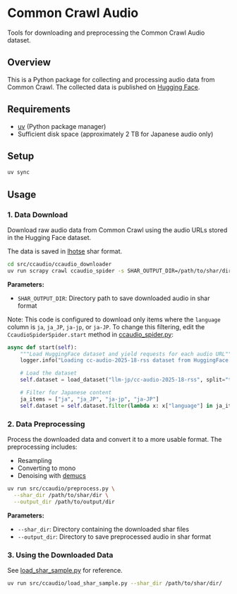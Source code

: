 # Common Crawl Audio

Tools for downloading and preprocessing the Common Crawl Audio dataset.

## Overview

This is a Python package for collecting and processing audio data from Common Crawl. The collected data is published on [Hugging Face](https://huggingface.co/datasets/llm-jp/cc-audio-2025-18-rss).

## Requirements

- [uv](https://github.com/astral-sh/uv) (Python package manager)
- Sufficient disk space (approximately 2 TB for Japanese audio only)

## Setup

```sh
uv sync
```

## Usage

### 1. Data Download

Download raw audio data from Common Crawl using the audio URLs stored in the Hugging Face dataset.

The data is saved in [lhotse](https://lhotse.readthedocs.io/en/latest/index.html) shar format.

```sh
cd src/ccaudio/ccaudio_downloader
uv run scrapy crawl ccaudio_spider -s SHAR_OUTPUT_DIR=/path/to/shar/dir/
```

**Parameters:**
- `SHAR_OUTPUT_DIR`: Directory path to save downloaded audio in shar format

Note: This code is configured to download only items where the `language` column is `ja`, `ja_JP`, `ja-jp`, or `ja-JP`. To change this filtering, edit the `CcaudioSpiderSpider.start` method in [ccaudio_spider.py](https://github.com/llm-jp/ccaudio/blob/main/src/ccaudio/ccaudio_downloader/ccaudio_downloader/spiders/ccaudio_spider.py):

```python
async def start(self):
    """Load HuggingFace dataset and yield requests for each audio URL"""
    logger.info("Loading cc-audio-2025-18-rss dataset from HuggingFace...")

    # Load the dataset
    self.dataset = load_dataset("llm-jp/cc-audio-2025-18-rss", split="train")

    # Filter for Japanese content
    ja_items = ["ja", "ja_JP", "ja-jp", "ja-JP"]
    self.dataset = self.dataset.filter(lambda x: x["language"] in ja_items)
```

### 2. Data Preprocessing

Process the downloaded data and convert it to a more usable format. The preprocessing includes:

- Resampling
- Converting to mono
- Denoising with [demucs](https://github.com/adefossez/demucs)

```sh
uv run src/ccaudio/preprocess.py \
  --shar_dir /path/to/shar/dir \
  --output_dir /path/to/output/dir
```

**Parameters:**
- `--shar_dir`: Directory containing the downloaded shar files
- `--output_dir`: Directory to save preprocessed audio in shar format

### 3. Using the Downloaded Data

See [load_shar_sample.py](https://github.com/llm-jp/ccaudio/blob/main/src/ccaudio/load_shar_sample.py) for reference.

```sh
uv run src/ccaudio/load_shar_sample.py --shar_dir /path/to/shar/dir/
```
